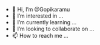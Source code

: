 - 👋 Hi, I’m @Gopikaramu
- 👀 I’m interested in ...
- 🌱 I’m currently learning ...
- 💞️ I’m looking to collaborate on ...
- 📫 How to reach me ...

<!---
Gopikaramu/Gopikaramu is a ✨ special ✨ repository because its `README.md` (this file) appears on your GitHub profile.
You can click the Preview link to take a look at your changes.
--->
